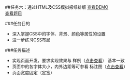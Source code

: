 ##任务六：通过HTML及CSS模拟报纸排版
[查看DEMO](https://rawgit.com/cjlalala/2016-IFE/master/phase01/task06/task06.html)<br>
[查看题目](http://ife.baidu.com/2016/task/detail?taskId=6)

###任务目的
* 深入掌握CSS中的字体、背景、颜色等属性的设置
* 进一步练习CSS布局

###任务描述
* 实现页面开发，要求实现效果与 样例（[点击查看](http://7xrp04.com1.z0.glb.clouddn.com/task_1_6_2.jpg)） 基本一致
* 页面中的各字体大小，内外边距等可参看 标注图（[点击查看](http://7xrp04.com1.z0.glb.clouddn.com/task_1_6_3.jpg)）
* 页面宽度固定（定宽）
